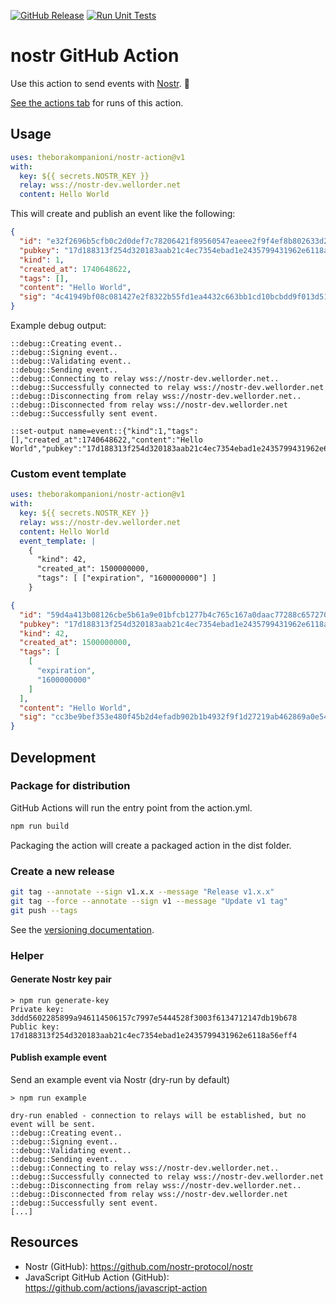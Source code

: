 [![GitHub Release](https://img.shields.io/github/v/release/theborakompanioni/nostr-action?cacheSeconds=3600)](https://github.com/theborakompanioni/nostr-action/releases/latest)
[![Run Unit Tests](https://github.com/theborakompanioni/nostr-action/actions/workflows/test.yml/badge.svg)](https://github.com/theborakompanioni/nostr-action/actions/workflows/test.yml)

# nostr GitHub Action

Use this action to send events with [Nostr](https://github.com/nostr-protocol/nostr). :rocket:

[See the actions tab](https://github.com/theborakompanioni/nostr-action/actions) for runs of this action.

## Usage

```yaml
uses: theborakompanioni/nostr-action@v1
with:
  key: ${{ secrets.NOSTR_KEY }}
  relay: wss://nostr-dev.wellorder.net
  content: Hello World
```

This will create and publish an event like the following:
```json
{
  "id": "e32f2696b5cfb0c2d0def7c78206421f89560547eaeee2f9f4ef8b802633d289",
  "pubkey": "17d188313f254d320183aab21c4ec7354ebad1e2435799431962e6118a56eff4",
  "kind": 1,
  "created_at": 1740648622,
  "tags": [],
  "content": "Hello World",
  "sig": "4c41949bf08c081427e2f8322b55fd1ea4432c663bb1cd10bcbdd9f013d51a66544666e2abb7cdb51b3bad6b48ef8ebc41ccf345982f6fefe22cc956cc29ef09"
}
```

Example debug output:
```
::debug::Creating event..
::debug::Signing event..
::debug::Validating event..
::debug::Sending event..
::debug::Connecting to relay wss://nostr-dev.wellorder.net..
::debug::Successfully connected to relay wss://nostr-dev.wellorder.net
::debug::Disconnecting from relay wss://nostr-dev.wellorder.net..
::debug::Disconnected from relay wss://nostr-dev.wellorder.net
::debug::Successfully sent event.

::set-output name=event::{"kind":1,"tags":[],"created_at":1740648622,"content":"Hello World","pubkey":"17d188313f254d320183aab21c4ec7354ebad1e2435799431962e6118a56eff4","id":"e32f2696b5cfb0c2d0def7c78206421f89560547eaeee2f9f4ef8b802633d289","sig":"4c41949bf08c081427e2f8322b55fd1ea4432c663bb1cd10bcbdd9f013d51a66544666e2abb7cdb51b3bad6b48ef8ebc41ccf345982f6fefe22cc956cc29ef09"}
```

### Custom event template

```yaml
uses: theborakompanioni/nostr-action@v1
with:
  key: ${{ secrets.NOSTR_KEY }}
  relay: wss://nostr-dev.wellorder.net
  content: Hello World
  event_template: |
    {
      "kind": 42,
      "created_at": 1500000000,
      "tags": [ ["expiration", "1600000000"] ]
    }
```

```json
{
  "id": "59d4a413b08126cbe5b61a9e01bfcb1277b4c765c167a0daac77288c657270a1",
  "pubkey": "17d188313f254d320183aab21c4ec7354ebad1e2435799431962e6118a56eff4",
  "kind": 42,
  "created_at": 1500000000,
  "tags": [
    [
      "expiration",
      "1600000000"
    ]
  ],
  "content": "Hello World",
  "sig": "cc3be9bef353e480f45b2d4efadb902b1b4932f9f1d27219ab462869a0e5487d5aa6eabd7327f5da325ac9bd7a562a29a448b1a9e65ee318e05054126d22bb7e"
}
```

## Development
### Package for distribution

GitHub Actions will run the entry point from the action.yml. 

```bash
npm run build
```
Packaging the action will create a packaged action in the dist folder.

### Create a new release
```bash
git tag --annotate --sign v1.x.x --message "Release v1.x.x"
git tag --force --annotate --sign v1 --message "Update v1 tag"
git push --tags
``` 

See the [versioning documentation](https://github.com/actions/toolkit/blob/master/docs/action-versioning.md).

### Helper

#### Generate Nostr key pair
```
> npm run generate-key
Private key: 3ddd5602285899a946114506157c7997e5444528f3003f6134712147db19b678
Public key: 17d188313f254d320183aab21c4ec7354ebad1e2435799431962e6118a56eff4
```

#### Publish example event
Send an example event via Nostr (dry-run by default)

```
> npm run example
```
```
dry-run enabled - connection to relays will be established, but no event will be sent.
::debug::Creating event..
::debug::Signing event..
::debug::Validating event..
::debug::Sending event..
::debug::Connecting to relay wss://nostr-dev.wellorder.net..
::debug::Successfully connected to relay wss://nostr-dev.wellorder.net
::debug::Disconnecting from relay wss://nostr-dev.wellorder.net..
::debug::Disconnected from relay wss://nostr-dev.wellorder.net
::debug::Successfully sent event.
[...]
```

## Resources
- Nostr (GitHub): https://github.com/nostr-protocol/nostr
- JavaScript GitHub Action (GitHub): https://github.com/actions/javascript-action
